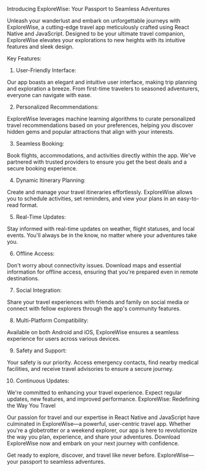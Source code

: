 Introducing ExploreWise: Your Passport to Seamless Adventures


Unleash your wanderlust and embark on unforgettable journeys with ExploreWise, a cutting-edge travel app meticulously crafted using React Native and JavaScript. Designed to be your ultimate travel companion, ExploreWise elevates your explorations to new heights with its intuitive features and sleek design.


Key Features:


1. User-Friendly Interface:

Our app boasts an elegant and intuitive user interface, making trip planning and exploration a breeze. From first-time travelers to seasoned adventurers, everyone can navigate with ease.

2. Personalized Recommendations:

ExploreWise leverages machine learning algorithms to curate personalized travel recommendations based on your preferences, helping you discover hidden gems and popular attractions that align with your interests.

3. Seamless Booking:

Book flights, accommodations, and activities directly within the app. We've partnered with trusted providers to ensure you get the best deals and a secure booking experience.

4. Dynamic Itinerary Planning:

Create and manage your travel itineraries effortlessly. ExploreWise allows you to schedule activities, set reminders, and view your plans in an easy-to-read format.

5. Real-Time Updates:

Stay informed with real-time updates on weather, flight statuses, and local events. You'll always be in the know, no matter where your adventures take you.

6. Offline Access:

Don't worry about connectivity issues. Download maps and essential information for offline access, ensuring that you're prepared even in remote destinations.

7. Social Integration:

Share your travel experiences with friends and family on social media or connect with fellow explorers through the app's community features.

8. Multi-Platform Compatibility:

Available on both Android and iOS, ExploreWise ensures a seamless experience for users across various devices.

9. Safety and Support:

Your safety is our priority. Access emergency contacts, find nearby medical facilities, and receive travel advisories to ensure a secure journey.

10. Continuous Updates:

We're committed to enhancing your travel experience. Expect regular updates, new features, and improved performance.
ExploreWise: Redefining the Way You Travel

Our passion for travel and our expertise in React Native and JavaScript have culminated in ExploreWise—a powerful, user-centric travel app. Whether you're a globetrotter or a weekend explorer, our app is here to revolutionize the way you plan, experience, and share your adventures. Download ExploreWise now and embark on your next journey with confidence.

Get ready to explore, discover, and travel like never before. ExploreWise—your passport to seamless adventures.
